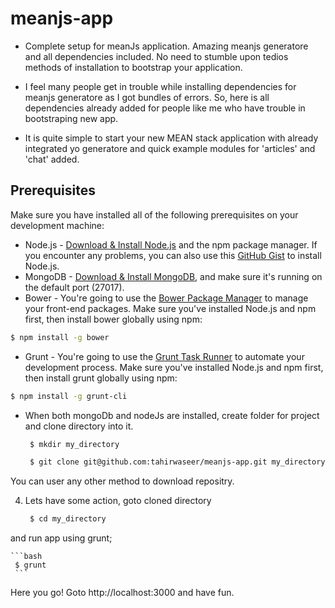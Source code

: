 # meanjs-app
* Complete setup for meanJs application. Amazing meanjs generatore and all dependencies included.
No need to stumble upon tedios methods of installation to bootstrap your application.

* I feel many people get in trouble while installing dependencies for meanjs generatore as I got bundles of errors. So, here is all dependencies already added for people like me who have trouble in bootstraping new app.
* It is quite simple to start your new MEAN stack application with already integrated yo generatore and quick example modules for 'articles' and 'chat' added.

## Prerequisites
Make sure you have installed all of the following prerequisites on your development machine:
* Node.js - [Download & Install Node.js](http://www.nodejs.org/download/) and the npm package manager. If you encounter any problems, you can also use this [GitHub Gist](https://gist.github.com/isaacs/579814) to install Node.js.
* MongoDB - [Download & Install MongoDB](http://www.mongodb.org/downloads), and make sure it's running on the default port (27017).
* Bower - You're going to use the [Bower Package Manager](http://bower.io/) to manage your front-end packages. Make sure you've installed Node.js and npm first, then install bower globally using npm:

```bash
$ npm install -g bower
```

* Grunt - You're going to use the [Grunt Task Runner](http://gruntjs.com/) to automate your development process. Make sure you've installed Node.js and npm first, then install grunt globally using npm:

```bash
$ npm install -g grunt-cli
```
* When both mongoDb and nodeJs are installed, create folder for project and clone directory into it.

   ```bash
	$ mkdir my_directory
   ```

   ```bash
	$ git clone git@github.com:tahirwaseer/meanjs-app.git my_directory
   ```
 You can user any other method to download repositry. 
 
4. Lets have some action, goto cloned directory

	```bash
	 $ cd my_directory
	```
and run app using grunt;

	```bash
	 $ grunt
	 ```
Here you go! Goto http://localhost:3000 and have fun.
